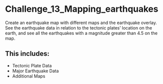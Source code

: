 # Challenge_13_Mapping_earthquakes

Create an earthquake map with different maps and the earthquake overlay. See the earthquake data in relation to the tectonic plates’ location on the earth, and see all the earthquakes with a magnitude greater than 4.5 on the map.

## This includes:
- Tectonic Plate Data
- Major Earthquake Data
- Additional Maps
